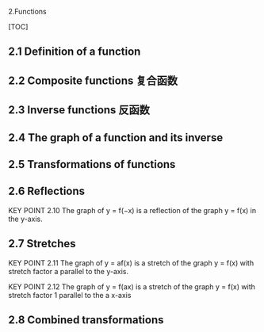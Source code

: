 2.Functions

[TOC]

## 2.1 Definition of a function

## 2.2 Composite functions 复合函数

## 2.3 Inverse functions 反函数

## 2.4 The graph of a function and its inverse


## 2.5 Transformations of functions

## 2.6 Reflections
KEY POINT 2.10
The graph of y = f(−x) is a reflection of the graph y = f(x) in the y-axis.

## 2.7 Stretches
KEY POINT 2.11The graph of y = af(x) is a stretch of the graph y = f(x) with stretch factor a parallel to the y-axis.

KEY POINT 2.12The graph of y = f(ax) is a stretch of the graph y = f(x) with stretch factor 1 parallel to the a
x-axis

## 2.8 Combined transformations